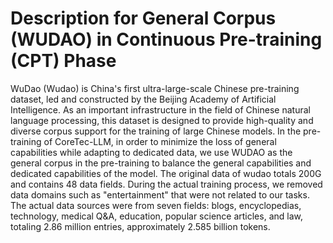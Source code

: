 
# Description for General Corpus (WUDAO) in Continuous Pre-training (CPT) Phase

 <!-- WuDao（悟道）是中国首个超大规模中文预训练数据集，由北京智源人工智能研究院主导构建。作为中文自然语言处理领域的重要基础设施，该数据集旨在为中文大模型训练提供高质量、多样化的语料支持。在CoreTech-LLM的预训练中，为了让模型在适配专用数据的同时通用能力损失最少，我们在预训练中使用WUDAO作为通用语料，平衡模型的通用能力与专用能力。-->
 <!-- wudao原始数据共200G，包含48个数据域。在实际训练过程中，我们去除了“娱乐”等与我们任务不相关的数据域，实际数据源为：博客、百科、科技、医学问答、教育、科普文章以及法律七个领域，共计286w条，约25.85亿tokens。 -->
WuDao (Wudao) is China's first ultra-large-scale Chinese pre-training dataset, led and constructed by the Beijing Academy of Artificial Intelligence. As an important infrastructure in the field of Chinese natural language processing, this dataset is designed to provide high-quality and diverse corpus support for the training of large Chinese models. In the pre-training of CoreTec-LLM, in order to minimize the loss of general capabilities while adapting to dedicated data, we use WUDAO as the general corpus in the pre-training to balance the general capabilities and dedicated capabilities of the model.
The original data of wudao totals 200G and contains 48 data fields. During the actual training process, we removed data domains such as "entertainment" that were not related to our tasks. The actual data sources were from seven fields: blogs, encyclopedias, technology, medical Q&A, education, popular science articles, and law, totaling 2.86 million entries, approximately 2.585 billion tokens.
